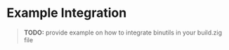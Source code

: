 # Example Integration

>**TODO:** provide example on how to integrate binutils in your build.zig file
